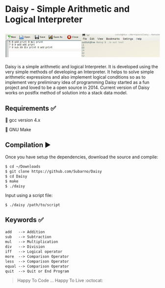 Daisy - Simple Arithmetic and Logical Interpreter
=================================================
![alt text](https://github.com/Subarno/Daisy/blob/master/Screen_shots/File_Input.jpg "Daisy")
--------------------------
Daisy is a simple arithmetic and logical Interpreter. It is developed using the very simple methods of developing an Interpreter. It helps to solve simple arithmetic expressions and also implement logical conditions so as to implement very preliminary idea of programming 
Daisy started as a fun project and loved to be a open source in 2014.
Current version of Daisy works on postfix method of solution into a stack data model.

Requirements :white_check_mark:
-------------------------------
:pushpin: gcc version 4.x

:pushpin: GNU Make 

Compilation :arrow_forward:
---------------------------
Once you have setup the dependencies, download the source and compile:
```
$ cd ~/Downloads
$ git clone https://github.com/Subarno/Daisy
$ cd Daisy
$ make
$ ./daisy
```

Input using a script file:
```
$ ./daisy /path/to/script
```

Keywords :white_check_mark:
---------------------------
```
add   --> Addition
sub   --> Subtraction 
mul   --> Multiplication
div   --> Division
iff   --> Logical operator
more  --> Comparison Operator
less  --> Comparison Operator
equal --> Comparison Operator
quit  --> Quit or End Program
```
> Happy To Code ... Happy To Live :octocat:

